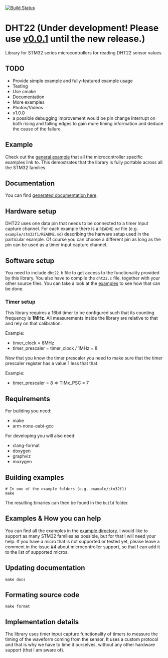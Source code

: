 [![Build Status](https://travis-ci.org/petoknm/DHT22.svg?branch=master)](https://travis-ci.org/petoknm/DHT22)

# DHT22 (Under development! Please use [v0.0.1](https://github.com/petoknm/DHT22/releases/tag/v0.0.1) until the new release.)
Library for STM32 series microcontrollers for reading DHT22 sensor values

## TODO
 - Provide simple example and fully-featured example usage
 - Testing
 - Use cmake
 - Documentation
 - More examples
 - Photos/Videos
 - v1.0.0
 - a possible debugging improvement would be pin change interrupt on both
rising and falling edges to gain more timing information and deduce the cause
of the failure

## Example
Check out the [general example](https://github.com/petoknm/DHT22/blob/master/example/general) that all
the microcontroller specific examples link to. This demostrates that the library
is fully portable across all the STM32 families.

## Documentation
You can find [generated documentation here](https://github.com/petoknm/DHT22/blob/master/api.md).

## Hardware setup
DHT22 uses one data pin that needs to be connected to a timer input capture
channel. For each example there is a `README.md` file (e.g.
`example/stm32f1/README.md`) describing the harware
setup used in the particular example. Of course you can choose a different pin
as long as the pin can be used as a timer input capture channel.

## Software setup
You need to include `dht22.h` file to get access to the functionality provided
by this library. You also have to compile the `dht22.c` file, together with your
other source files. You can take a look at the
[examples](#examples--how-you-can-help) to see how
that can be done.

### Timer setup
This library requires a 16bit timer to be configured such that its counting
frequency is **1MHz**. All measurements inside the library are relative to that
and rely on that calibration.

Example:
 - timer_clock = 8MHz
 - timer_prescaler = timer_clock / 1MHz = 8

Now that you know the timer prescaler you need to make sure that the timer
prescaler register has a value 1 less that that.

Example:
 - timer_prescaler = 8 => TIMx_PSC = 7

## Requirements
For building you need:
 - make
 - arm-none-eabi-gcc

For developing you will also need:
 - clang-format
 - doxygen
 - graphviz
 - moxygen

## Building examples
```shell
# In one of the example folders (e.g. example/stm32f1)
make
```
The resulting binaries can then be found in the `build` folder.

## Examples & How you can help
You can find all the examples in the
[example directory](https://github.com/petoknm/DHT22/blob/master/example).
I would like to support as many STM32 families as possible, but for that I will
need your help. If you have a micro that is not supported or tested yet, please
leave a comment in the issue [#4](https://github.com/petoknm/DHT22/issues/4)
about microcontroller support, so that I can add it to the list of supported
micros.

## Updating documentation
```shell
make docs
```

## Formating source code
```shell
make format
```

## Implementation details
The library uses timer input capture functionality of timers to measure the
timing of the waveform coming from the sensor. It uses a custom protocol and
that is why we have to time it ourselves, without any other hardware support
(that I am aware of).
